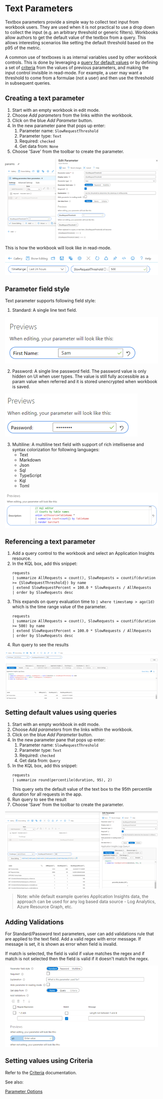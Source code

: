# Text Parameters

Textbox parameters provide a simple way to collect text input from workbook users. They are used when it is not practical to use a drop down to collect the input (e.g. an arbitrary threshold or generic filters). Workbooks allow authors to get the default value of the textbox from a query. This allows interesting scenarios like setting the default threshold based on the p95 of the metric.

A common use of textboxes is as internal variables used by other workbook controls. This is done by leveraging a [query for default values](#setting-default-values-using-queries) or by defining a set of [criteria](Criteria.md) from the values of previous parameters, and making the input control invisible in read-mode. For example, a user may want a threshold to come from a formulae (not a user) and then use the threshold in subsequent queries.

## Creating a text parameter
1. Start with an empty workbook in edit mode.
2. Choose _Add parameters_ from the links within the workbook.
3. Click on the blue _Add Parameter_ button.
4. In the new parameter pane that pops up enter:
    1. Parameter name: `SlowRequestThreshold`
    2. Parameter type: `Text`
    3. Required: `checked`
    4. Get data from: `None`
5. Choose 'Save' from the toolbar to create the parameter.

![Image showing the creation of a text parameter](../Images/Parameters-Text-Create.png)

This is how the workbook will look like in read-mode.

![Image showing a text parameter in read mode](../Images/Parameters-Text-Readmode.png)

## Parameter field style
Text parameter supports following field style:

1. Standard: A single line text field.

![Image showing standard text field](../Images/StandardText.png)

2. Password: A single line password field. The password value is only hidden on UI when user types. The value is still fully accessible as a param value when referred and it is stored unencrypted when workbook is saved.

![Image showing password field](../Images/PasswordText.png)

3. Multiline: A multiline text field with support of rich intellisense and syntax colorization for following languages:
    - Text
    - Markdown
    - Json
    - Sql
    - TypeScript
    - Kql
    - Toml

![Image showing multiline text field](../Images/KqlText.png)

## Referencing a text parameter
1. Add a query control to the workbook and select an Application Insights resource.
2. In the KQL box, add this snippet:
    ```
    requests
    | summarize AllRequests = count(), SlowRequests = countif(duration >= {SlowRequestThreshold}) by name
    | extend SlowRequestPercent = 100.0 * SlowRequests / AllRequests
    | order by SlowRequests desc
    ```
3. This expands on query evaluation time to `| where timestamp > ago(1d)` which is the time range value of the parameter.
    ```
    requests
    | summarize AllRequests = count(), SlowRequests = countif(duration >= 500) by name
    | extend SlowRequestPercent = 100.0 * SlowRequests / AllRequests
    | order by SlowRequests desc
    ```
4. Run query to see the results

![Image showing a text parameter referenced in KQL](../Images/Parameters-Text-Reference.png)


## Setting default values using queries
1. Start with an empty workbook in edit mode.
2. Choose _Add parameters_ from the links within the workbook.
3. Click on the blue _Add Parameter_ button.
4. In the new parameter pane that pops up enter:
    1. Parameter name: `SlowRequestThreshold`
    2. Parameter type: `Text`
    3. Required: `checked`
    4. Get data from: `Query`
5. In the KQL box, add this snippet:
    ```
    requests
    | summarize round(percentile(duration, 95), 2)
    ```
    This query sets the default value of the text box to the 95th percentile duration for all requests in the app.
6. Run query to see the result
7. Choose 'Save' from the toolbar to create the parameter.

![Image showing a text parameter with default value from KQL](../Images/Parameters-Text-DefaultValue.png)

> Note: while default example queries Application Insights data, the approach can be used for any log based data source - Log Analytics, Azure Resource Graph, etc.

## Adding Validations
For Standard/Password text parameters, user can add validations rule that are applied to the text field. Add a valid regex with error message. If message is set, it is shown as error when field is invalid.

If match is selected, the field is valid if value matches the regex and if match is not selected then the field is valid if it doesn't match the regex.

![Text Validation Settings](../Images/TextValidationSettings.png)

## Setting values using Criteria
Refer to the [Criteria](Criteria.md) documentation.

See also:

[Parameter Options](formatting.md)
